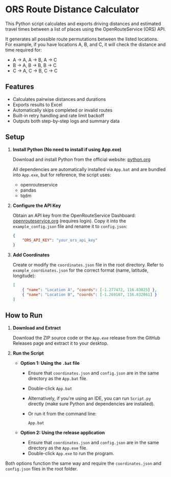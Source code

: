# ORS Route Distance Calculator

This Python script calculates and exports driving distances and estimated travel times between a list of places using the OpenRouteService (ORS) API.

It generates all possible route permutations between the listed locations. For example, if you have locations A, B, and C, it will check the distance and time required for:

- A → A, A → B, A → C
- B → A, B → B, B → C
- C → A, C → B, C → C

## Features

- Calculates pairwise distances and durations
- Exports results to Excel
- Automatically skips completed or invalid routes
- Built-in retry handling and rate limit backoff
- Outputs both step-by-step logs and summary data

## Setup

1. **Install Python (No need to install if using App.exe)**

    Download and install Python from the official website: [python.org](https://www.python.org/downloads/)

    All dependencies are automatically installed via `App.bat` and are bundled into `App.exe`, but for reference, the script uses:
   - openrouteservice
   - pandas
   - tqdm

2. **Configure the API Key**

    Obtain an API key from the OpenRouteService Dashboard: [openrouteservice.org](https://openrouteservice.org/) (requires login).
    Copy it into the `example_config.json` file and rename it to `config.json`:

    ```json
    {
        "ORS_API_KEY": "your_ors_api_key"
    }
    ```

3. **Add Coordinates**

    Create or modify the `coordinates.json` file in the root directory. Refer to `example_coordinates.json` for the correct format (name, latitude, longitude):

    ```json
    [
        { "name": "Location A", "coords": [-1.277472, 116.83025] },
        { "name": "Location B", "coords": [-1.269167, 116.832861] }
    ]
    ```

## How to Run

1. **Download and Extract**

    Download the ZIP source code or the `App.exe` release from the GitHub Releases page and extract it to your desktop.

2. **Run the Script**

   - **Option 1: Using the `.bat` file**
     - Ensure that `coordinates.json` and `config.json` are in the same directory as the `App.bat` file.
     - Double-click `App.bat`
     - Alternatively, if you're using an IDE, you can run `Script.py` directly (make sure Python and dependencies are installed).
     - Or run it from the command line:

        ```cmd
        App.bat
        ```

   - **Option 2: Using the release application**
     - Ensure that `coordinates.json` and `config.json` are in the same directory as the `App.exe` file.
     - Double-click `App.exe` to run the program.

Both options function the same way and require the `coordinates.json` and `config.json` files in the root folder.
